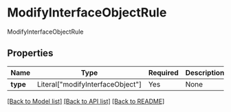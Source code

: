 # ModifyInterfaceObjectRule

ModifyInterfaceObjectRule

## Properties
| Name | Type | Required | Description |
| ------------ | ------------- | ------------- | ------------- |
**type** | Literal["modifyInterfaceObject"] | Yes | None |


[[Back to Model list]](../../../../README.md#models-v1-link) [[Back to API list]](../../../../README.md#apis-v1-link) [[Back to README]](../../../../README.md)
